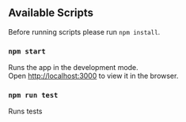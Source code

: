 ## Available Scripts

Before running scripts please run `npm install`.

### `npm start`

Runs the app in the development mode.<br>
Open [http://localhost:3000](http://localhost:3000) to view it in the browser.

### `npm run test`

Runs tests
